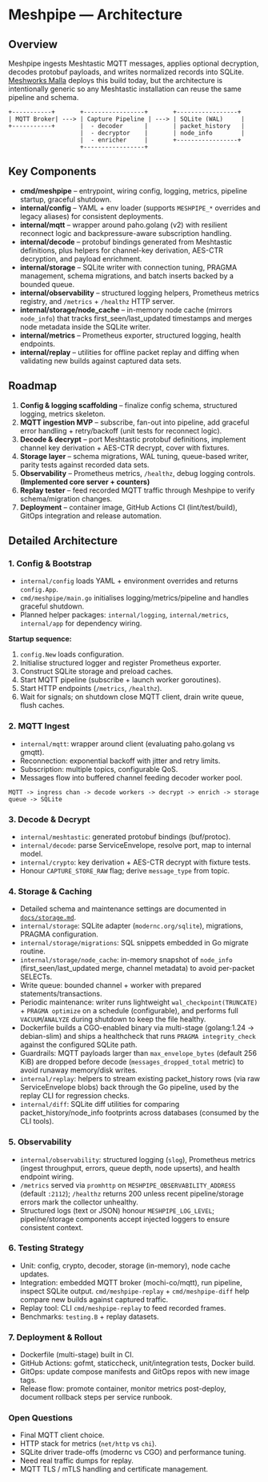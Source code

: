# Meshpipe — Architecture

## Overview
Meshpipe ingests Meshtastic MQTT messages, applies optional decryption, decodes protobuf payloads, and writes normalized records into SQLite. [Meshworks Malla](https://github.com/aminovpavel/meshworks-malla) deploys this build today, but the architecture is intentionally generic so any Meshtastic installation can reuse the same pipeline and schema.

```
+-----------+       +-----------------+       +-----------------+
| MQTT Broker| ---> | Capture Pipeline | ---> | SQLite (WAL)     |
+-----------+       |  - decoder      |       | packet_history   |
                    |  - decryptor    |       | node_info        |
                    |  - enricher     |       +-----------------+
                    +-----------------+
```

## Key Components
- **cmd/meshpipe** – entrypoint, wiring config, logging, metrics, pipeline startup, graceful shutdown.
- **internal/config** – YAML + env loader (supports `MESHPIPE_*` overrides and legacy aliases) for consistent deployments.
- **internal/mqtt** – wrapper around paho.golang (v2) with resilient reconnect logic and backpressure-aware subscription handling.
- **internal/decode** – protobuf bindings generated from Meshtastic definitions, plus helpers for channel-key derivation, AES-CTR decryption, and payload enrichment.
- **internal/storage** – SQLite writer with connection tuning, PRAGMA management, schema migrations, and batch inserts backed by a bounded queue.
- **internal/observability** – structured logging helpers, Prometheus metrics registry, and `/metrics` + `/healthz` HTTP server.
- **internal/storage/node_cache** – in-memory node cache (mirrors `node_info`) that tracks first_seen/last_updated timestamps and merges node metadata inside the SQLite writer.
- **internal/metrics** – Prometheus exporter, structured logging, health endpoints.
- **internal/replay** – utilities for offline packet replay and diffing when validating new builds against captured data sets.

## Roadmap
1. **Config & logging scaffolding** – finalize config schema, structured logging, metrics skeleton.
2. **MQTT ingestion MVP** – subscribe, fan-out into pipeline, add graceful error handling + retry/backoff (unit tests for reconnect logic).
3. **Decode & decrypt** – port Meshtastic protobuf definitions, implement channel key derivation + AES-CTR decrypt, cover with fixtures.
4. **Storage layer** – schema migrations, WAL tuning, queue-based writer, parity tests against recorded data sets.
5. **Observability** – Prometheus metrics, `/healthz`, debug logging controls. **(Implemented core server + counters)**
6. **Replay tester** – feed recorded MQTT traffic through Meshpipe to verify schema/migration changes.
7. **Deployment** – container image, GitHub Actions CI (lint/test/build), GitOps integration and release automation.

## Detailed Architecture

### 1. Config & Bootstrap
- `internal/config` loads YAML + environment overrides and returns `config.App`.
- `cmd/meshpipe/main.go` initialises logging/metrics/pipeline and handles graceful shutdown.
- Planned helper packages: `internal/logging`, `internal/metrics`, `internal/app` for dependency wiring.

**Startup sequence:**
1. `config.New` loads configuration.
2. Initialise structured logger and register Prometheus exporter.
3. Construct SQLite storage and preload caches.
4. Start MQTT pipeline (subscribe + launch worker goroutines).
5. Start HTTP endpoints (`/metrics`, `/healthz`).
6. Wait for signals; on shutdown close MQTT client, drain write queue, flush caches.

### 2. MQTT Ingest
- `internal/mqtt`: wrapper around client (evaluating paho.golang vs gmqtt).
- Reconnection: exponential backoff with jitter and retry limits.
- Subscription: multiple topics, configurable QoS.
- Messages flow into buffered channel feeding decoder worker pool.

```
MQTT -> ingress chan -> decode workers -> decrypt -> enrich -> storage queue -> SQLite
```

### 3. Decode & Decrypt
- `internal/meshtastic`: generated protobuf bindings (buf/protoc).
- `internal/decode`: parse ServiceEnvelope, resolve port, map to internal model.
- `internal/crypto`: key derivation + AES-CTR decrypt with fixture tests.
- Honour `CAPTURE_STORE_RAW` flag; derive `message_type` from topic.

### 4. Storage & Caching
- Detailed schema and maintenance settings are documented in
  [`docs/storage.md`](storage.md).
- `internal/storage`: SQLite adapter (`modernc.org/sqlite`), migrations, PRAGMA configuration.
- `internal/storage/migrations`: SQL snippets embedded in Go migrate routine.
- `internal/storage/node_cache`: in-memory snapshot of `node_info` (first_seen/last_updated merge, channel metadata) to avoid per-packet SELECTs.
- Write queue: bounded channel + worker with prepared statements/transactions.
- Periodic maintenance: writer runs lightweight `wal_checkpoint(TRUNCATE)` + `PRAGMA optimize` on a schedule (configurable), and performs full `VACUUM`/`ANALYZE` during shutdown to keep the file healthy.
- Dockerfile builds a CGO-enabled binary via multi-stage (golang:1.24 → debian-slim) and ships a healthcheck that runs `PRAGMA integrity_check` against the configured SQLite path.
- Guardrails: MQTT payloads larger than `max_envelope_bytes` (default 256 KiB) are dropped before decode (`messages_dropped_total` metric) to avoid runaway memory/disk writes.
- `internal/replay`: helpers to stream existing packet_history rows (via raw ServiceEnvelope blobs) back through the Go pipeline, used by the replay CLI for regression checks.
- `internal/diff`: SQLite diff utilities for comparing packet_history/node_info footprints across databases (consumed by the CLI tools).

### 5. Observability
- `internal/observability`: structured logging (`slog`), Prometheus metrics (ingest throughput, errors, queue depth, node upserts), and health endpoint wiring.
- `/metrics` served via `promhttp` on `MESHPIPE_OBSERVABILITY_ADDRESS` (default `:2112`); `/healthz` returns 200 unless recent pipeline/storage errors mark the collector unhealthy.
- Structured logs (text or JSON) honour `MESHPIPE_LOG_LEVEL`; pipeline/storage components accept injected loggers to ensure consistent context.

### 6. Testing Strategy
- Unit: config, crypto, decoder, storage (in-memory), node cache updates.
- Integration: embedded MQTT broker (mochi-co/mqtt), run pipeline, inspect SQLite output. `cmd/meshpipe-replay` + `cmd/meshpipe-diff` help compare new builds against captured traffic.
- Replay tool: CLI `cmd/meshpipe-replay` to feed recorded frames.
- Benchmarks: `testing.B` + replay datasets.

### 7. Deployment & Rollout
- Dockerfile (multi-stage) built in CI.
- GitHub Actions: gofmt, staticcheck, unit/integration tests, Docker build.
- GitOps: update compose manifests and GitOps repos with new image tags.
- Release flow: promote container, monitor metrics post-deploy, document rollback steps per service runbook.

### Open Questions
- Final MQTT client choice.
- HTTP stack for metrics (`net/http` vs `chi`).
- SQLite driver trade-offs (modernc vs CGO) and performance tuning.
- Need real traffic dumps for replay.
- MQTT TLS / mTLS handling and certificate management.
